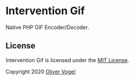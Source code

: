 # Intervention Gif

Native PHP GIF Encoder/Decoder.

## License

Intervention Gif is licensed under the [MIT License](http://opensource.org/licenses/MIT).

Copyright 2020 [Oliver Vogel](http://olivervogel.com/)
